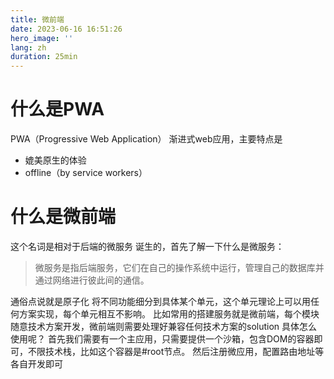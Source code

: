 ```yaml
---
title: 微前端
date: 2023-06-16 16:51:26
hero_image: ''
lang: zh
duration: 25min
---
```


# 什么是PWA

PWA（Progressive Web Application） 渐进式web应用，主要特点是
- 媲美原生的体验
- offline（by service workers）

# 什么是微前端
这个名词是相对于后端的微服务 诞生的，首先了解一下什么是微服务：
> 微服务是指后端服务，它们在自己的操作系统中运行，管理自己的数据库并通过网络进行彼此间的通信。

通俗点说就是原子化 将不同功能细分到具体某个单元，这个单元理论上可以用任何方案实现，每个单元相互不影响。
比如常用的搭建服务就是微前端，每个模块随意技术方案开发，微前端则需要处理好兼容任何技术方案的solution
具体怎么使用呢？
首先我们需要有一个主应用，只需要提供一个沙箱，包含DOM的容器即可，不限技术栈，比如这个容器是#root节点。
然后注册微应用，配置路由地址等各自开发即可

